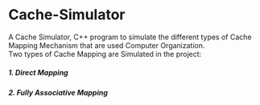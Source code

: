 # Cache-Simulator

A Cache Simulator, C++ program to simulate the different types of Cache Mapping Mechanism that are used Computer Organization.
</br>Two types of Cache Mapping are Simulated in the project:
##### 1. Direct Mapping
##### 2. Fully Associative Mapping
